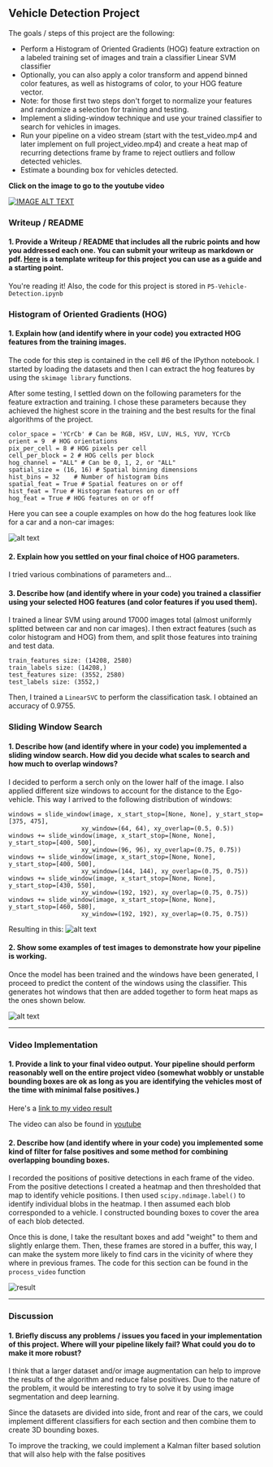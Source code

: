 
## **Vehicle Detection Project**

The goals / steps of this project are the following:

* Perform a Histogram of Oriented Gradients (HOG) feature extraction on a labeled training set of images and train a classifier Linear SVM classifier
* Optionally, you can also apply a color transform and append binned color features, as well as histograms of color, to your HOG feature vector.
* Note: for those first two steps don't forget to normalize your features and randomize a selection for training and testing.
* Implement a sliding-window technique and use your trained classifier to search for vehicles in images.
* Run your pipeline on a video stream (start with the test_video.mp4 and later implement on full project_video.mp4) and create a heat map of recurring detections frame by frame to reject outliers and follow detected vehicles.
* Estimate a bounding box for vehicles detected.

[//]: # (Image References)
[hog]: ./assets/hog.png
[heat]: ./assets/heatmap_test.png
[sliding]: ./assets/sliding_windows.png
[result]: http://img.youtube.com/vi/ydFYlFZM4M8/0.jpg

**Click on the image to go to the youtube video**

[![IMAGE ALT TEXT](http://img.youtube.com/vi/ydFYlFZM4M8/0.jpg)](https://youtu.be/ydFYlFZM4M8 "Project video")


### Writeup / README

#### 1. Provide a Writeup / README that includes all the rubric points and how you addressed each one.  You can submit your writeup as markdown or pdf.  [Here](https://github.com/udacity/CarND-Vehicle-Detection/blob/master/writeup_template.md) is a template writeup for this project you can use as a guide and a starting point.

You're reading it!
Also, the code for this project is stored in `P5-Vehicle-Detection.ipynb`

### Histogram of Oriented Gradients (HOG)

#### 1. Explain how (and identify where in your code) you extracted HOG features from the training images.


The code for this step is contained in the cell #6 of the IPython notebook. I started by loading the datasets and then I can extract the hog features by using the `skimage library` functions.

After some testing, I settled down on the following parameters for the feature extraction and training. I chose these parameters because they achieved the highest score in the training and the best results for the final algorithms of the project.
```
color_space = 'YCrCb' # Can be RGB, HSV, LUV, HLS, YUV, YCrCb
orient = 9  # HOG orientations
pix_per_cell = 8 # HOG pixels per cell
cell_per_block = 2 # HOG cells per block
hog_channel = "ALL" # Can be 0, 1, 2, or "ALL"
spatial_size = (16, 16) # Spatial binning dimensions
hist_bins = 32    # Number of histogram bins
spatial_feat = True # Spatial features on or off
hist_feat = True # Histogram features on or off
hog_feat = True # HOG features on or off
```

Here you can see a couple examples on how do the hog features look like for a car and a non-car images:

![alt text][hog]


#### 2. Explain how you settled on your final choice of HOG parameters.

I tried various combinations of parameters and...

#### 3. Describe how (and identify where in your code) you trained a classifier using your selected HOG features (and color features if you used them).

I trained a linear SVM using around 17000 images total (almost uniformly splitted between car and non car images). I then extract features (such as color histogram and HOG) from them, and split those features into training and test data.
```
train_features size: (14208, 2580)
train_labels size: (14208,)
test_features size: (3552, 2580)
test_labels size: (3552,)
```
Then, I trained a `LinearSVC` to perform the classification task. I obtained an accuracy of 0.9755.

### Sliding Window Search

#### 1. Describe how (and identify where in your code) you implemented a sliding window search.  How did you decide what scales to search and how much to overlap windows?

I decided to perform a serch only on the lower half of the image. I also applied different size windows to account for the distance to the Ego-vehicle. This way I arrived to the following distribution of windows:
```
windows = slide_window(image, x_start_stop=[None, None], y_start_stop=[375, 475],
                    xy_window=(64, 64), xy_overlap=(0.5, 0.5))
windows += slide_window(image, x_start_stop=[None, None], y_start_stop=[400, 500],
                    xy_window=(96, 96), xy_overlap=(0.75, 0.75))
windows += slide_window(image, x_start_stop=[None, None], y_start_stop=[400, 500],
                    xy_window=(144, 144), xy_overlap=(0.75, 0.75))
windows += slide_window(image, x_start_stop=[None, None], y_start_stop=[430, 550],
                    xy_window=(192, 192), xy_overlap=(0.75, 0.75))
windows += slide_window(image, x_start_stop=[None, None], y_start_stop=[460, 580],
                    xy_window=(192, 192), xy_overlap=(0.75, 0.75))
```
Resulting in this:
![alt text][sliding]

#### 2. Show some examples of test images to demonstrate how your pipeline is working.
Once the model has been trained and the windows have been generated, I proceed to predict the content of the windows using the classifier. This generates hot windows that then are added together to form heat maps as the ones shown below.

![alt text][heat]

---

### Video Implementation

#### 1. Provide a link to your final video output.  Your pipeline should perform reasonably well on the entire project video (somewhat wobbly or unstable bounding boxes are ok as long as you are identifying the vehicles most of the time with minimal false positives.)
Here's a [link to my video result](./output/project_video_output.mp4)

The video can also be found in [youtube](https://youtu.be/ydFYlFZM4M8)


#### 2. Describe how (and identify where in your code) you implemented some kind of filter for false positives and some method for combining overlapping bounding boxes.

I recorded the positions of positive detections in each frame of the video.  From the positive detections I created a heatmap and then thresholded that map to identify vehicle positions.  I then used `scipy.ndimage.label()` to identify individual blobs in the heatmap.  I then assumed each blob corresponded to a vehicle.  I constructed bounding boxes to cover the area of each blob detected.

Once this is done, I take the resultant boxes and add "weight" to them and slightly enlarge them. Then, these frames are stored in a buffer, this way, I can make the system more likely to find cars in the vicinity of where they where in previous frames. The code for this section can be found in the `process_video` function

![result]


---

### Discussion

#### 1. Briefly discuss any problems / issues you faced in your implementation of this project.  Where will your pipeline likely fail?  What could you do to make it more robust?

I think that a larger dataset and/or image augmentation can help to improve the results of the algorithm and reduce false positives. Due to the nature of the problem, it would be interesting to try to solve it by using image segmentation and deep learning.

Since the datasets are divided into side, front and rear of the cars, we could implement different classifiers for each section and then combine them to create 3D bounding boxes.

To improve the tracking, we could implement a Kalman filter based solution that will also help with the false positives
